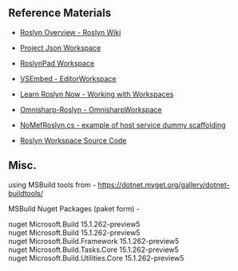 ## Reference Materials

* [Roslyn Overview - Roslyn Wiki](https://github.com/dotnet/roslyn/wiki/Roslyn-Overview)

* [Project Json Workspace](https://github.com/davidfowl/ProjectJsonWorkspace/blob/master/src/Microsoft.CodeAnalysis.Workspaces.Dnx/ProjectJsonWorkspace.cs)

* [RoslynPad Workspace](https://github.com/aelij/RoslynPad/blob/master/src/RoslynPad.Roslyn/RoslynWorkspace.cs)

* [VSEmbed - EditorWorkspace](https://github.com/SLaks/VSEmbed/blob/master/VSEmbed.Roslyn/EditorWorkspace.cs)

* [Learn Roslyn Now - Working with Workspaces](https://joshvarty.wordpress.com/2014/09/12/learn-roslyn-now-part-6-working-with-workspaces/)

* [Omnisharp-Roslyn - OmnisharpWorkspace](https://github.com/OmniSharp/omnisharp-roslyn/blob/master/src/OmniSharp.Roslyn/OmniSharpWorkspace.cs)

* [NoMefRoslyn.cs - example of host service dummy scaffolding](https://gist.github.com/praeclarum/953629b2f80860e54747)

* [Roslyn Workspace Source Code](http://source.roslyn.io/#Microsoft.CodeAnalysis.Workspaces/Workspace/Workspace.cs)



## Misc.

using MSBuild tools from - https://dotnet.myget.org/gallery/dotnet-buildtools/

MSBuild Nuget Packages (paket form) -

nuget Microsoft.Build 15.1.262-preview5  
nuget Microsoft.Build 15.1.262-preview5  
nuget Microsoft.Build.Framework 15.1.262-preview5  
nuget Microsoft.Build.Tasks.Core 15.1.262-preview5  
nuget Microsoft.Build.Utilities.Core 15.1.262-preview5  


